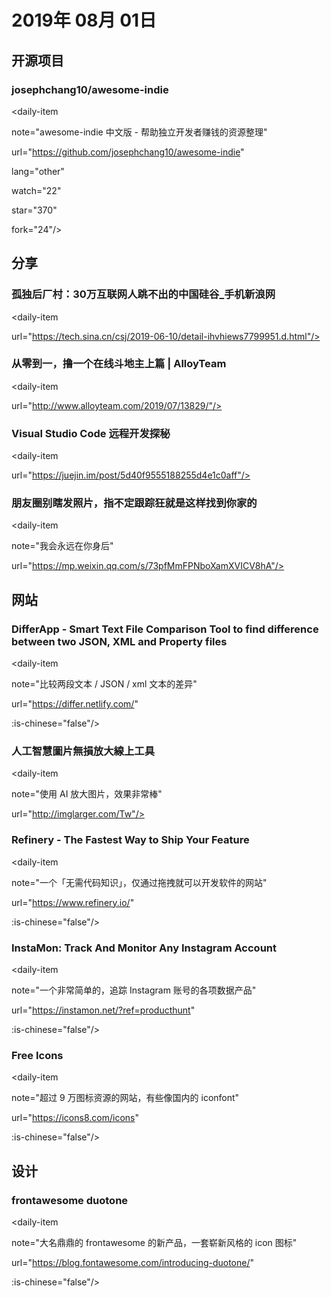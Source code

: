 # 2019年 08月 01日

## 开源项目

### josephchang10/awesome-indie

<daily-item

  note="awesome-indie 中文版 - 帮助独立开发者赚钱的资源整理"

  url="https://github.com/josephchang10/awesome-indie"

  lang="other"

  watch="22"

  star="370"

  fork="24"/>

## 分享

### 孤独后厂村：30万互联网人跳不出的中国硅谷_手机新浪网

<daily-item

  url="https://tech.sina.cn/csj/2019-06-10/detail-ihvhiews7799951.d.html"/>

### 从零到一，撸一个在线斗地主上篇 | AlloyTeam

<daily-item

  url="http://www.alloyteam.com/2019/07/13829/"/>

### Visual Studio Code 远程开发探秘

<daily-item

  url="https://juejin.im/post/5d40f9555188255d4e1c0aff"/>

### 朋友圈别瞎发照片，指不定跟踪狂就是这样找到你家的

<daily-item

  note="我会永远在你身后"

  url="https://mp.weixin.qq.com/s/73pfMmFPNboXamXVICV8hA"/>

## 网站

### DifferApp - Smart Text File Comparison Tool to find difference between two JSON, XML and Property files

<daily-item

  note="比较两段文本 / JSON / xml 文本的差异"

  url="https://differ.netlify.com/"

  :is-chinese="false"/>

### 人工智慧圖片無損放大線上工具

<daily-item

  note="使用 AI 放大图片，效果非常棒"

  url="http://imglarger.com/Tw"/>

### Refinery - The Fastest Way to Ship Your Feature

<daily-item

  note="一个「无需代码知识」，仅通过拖拽就可以开发软件的网站"

  url="https://www.refinery.io/"

  :is-chinese="false"/>

### InstaMon: Track And Monitor Any Instagram Account

<daily-item

  note="一个非常简单的，追踪 Instagram 账号的各项数据产品"

  url="https://instamon.net/?ref=producthunt"

  :is-chinese="false"/>

### Free Icons

<daily-item

  note="超过 9 万图标资源的网站，有些像国内的 iconfont"

  url="https://icons8.com/icons"

  :is-chinese="false"/>

## 设计

### frontawesome duotone

<daily-item

  note="大名鼎鼎的 frontawesome 的新产品，一套崭新风格的 icon 图标"

  url="https://blog.fontawesome.com/introducing-duotone/"

  :is-chinese="false"/>

<daily-footer/>
